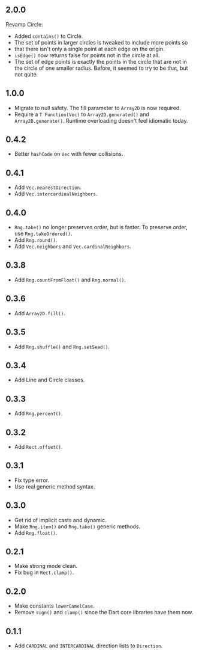 ## 2.0.0

Revamp Circle:

*   Added `contains()` to Circle.
*   The set of points in larger circles is tweaked to include more points so
*   that there isn't only a single point at each edge on the origin.
*   `isEdge()` now returns false for points not in the circle at all.
*   The set of edge points is exactly the points in the circle that are not in
    the circle of one smaller radius. Before, it seemed to try to be that, but
    not quite.

## 1.0.0

*   Migrate to null safety. The fill parameter to `Array2D` is now required.
*   Require a `T Function(Vec)` to `Array2D.generated()` and
    `Array2D.generate()`. Runtime overloading doesn't feel idiomatic today.

## 0.4.2

*   Better `hashCode` on `Vec` with fewer collisions.

## 0.4.1

*   Add `Vec.nearestDirection`.
*   Add `Vec.intercardinalNeighbors`.

## 0.4.0

*   `Rng.take()` no longer preserves order, but is faster. To preserve order,
    use `Rng.takeOrdered()`.
*   Add `Rng.round()`.
*   Add `Vec.neighbors` and `Vec.cardinalNeighbors`.

## 0.3.8

*   Add `Rng.countFromFloat()` and `Rng.normal()`.

## 0.3.6

*   Add `Array2D.fill()`.

## 0.3.5

*   Add `Rng.shuffle()` and `Rng.setSeed()`.

## 0.3.4

*   Add Line and Circle classes.

## 0.3.3

*   Add `Rng.percent()`.

## 0.3.2

*   Add `Rect.offset()`.

## 0.3.1

*   Fix type error.
*   Use real generic method syntax.

## 0.3.0

*   Get rid of implicit casts and dynamic.
*   Make `Rng.item()` and `Rng.take()` generic methods.
*   Add `Rng.float()`.

## 0.2.1

*   Make strong mode clean.
*   Fix bug in `Rect.clamp()`.

## 0.2.0

*   Make constants `lowerCamelCase`.
*   Remove `sign()` and `clamp()` since the Dart core libraries have them now.

## 0.1.1

*   Add `CARDINAL` and `INTERCARDINAL` direction lists to `Direction`.
